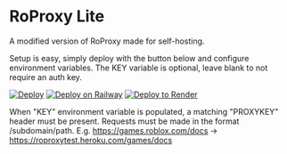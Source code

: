 # RoProxy Lite
A modified version of RoProxy made for self-hosting.

Setup is easy, simply deploy with the button below and configure environment variables. The KEY variable is optional, leave blank to not require an auth key.

[![Deploy](https://www.herokucdn.com/deploy/button.svg)](https://heroku.com/deploy?template=https://github.com/Berzappy/roproxy-lite)
[![Deploy on Railway](https://railway.app/button.svg)](https://railway.app/new/template/fV9Lxm)
[![Deploy to Render](https://render.com/images/deploy-to-render-button.svg)](https://render.com/deploy)

When "KEY" environment variable is populated, a matching "PROXYKEY" header must be present. Requests must be made in the format /subdomain/path. E.g. https://games.roblox.com/docs -> https://roproxytest.heroku.com/games/docs
